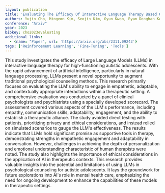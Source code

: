 ```yaml
---
layout: publication
title: 'Evaluating The Efficacy Of Interactive Language Therapy Based On LLM For High-functioning Autistic Adolescent Psychological Counseling'
authors: Yujin Cho, Mingeon Kim, Seojin Kim, Oyun Kwon, Ryan Donghan Kwon, Yoonha Lee, Dohyun Lim
conference: "Arxiv"
year: 2023
bibkey: cho2023evaluating
additional_links:
  - {name: "Paper", url: 'https://arxiv.org/abs/2311.09243'}
tags: ['Reinforcement Learning', 'Fine-Tuning', 'Tools']
---
```

This study investigates the efficacy of Large Language Models (LLMs) in
interactive language therapy for high-functioning autistic adolescents. With
the rapid advancement of artificial intelligence, particularly in natural
language processing, LLMs present a novel opportunity to augment traditional
psychological counseling methods. This research primarily focuses on evaluating
the LLM's ability to engage in empathetic, adaptable, and contextually
appropriate interactions within a therapeutic setting. A comprehensive
evaluation was conducted by a panel of clinical psychologists and psychiatrists
using a specially developed scorecard. The assessment covered various aspects
of the LLM's performance, including empathy, communication skills,
adaptability, engagement, and the ability to establish a therapeutic alliance.
The study avoided direct testing with patients, prioritizing privacy and
ethical considerations, and instead relied on simulated scenarios to gauge the
LLM's effectiveness. The results indicate that LLMs hold significant promise as
supportive tools in therapy, demonstrating strengths in empathetic engagement
and adaptability in conversation. However, challenges in achieving the depth of
personalization and emotional understanding characteristic of human therapists
were noted. The study also highlights the importance of ethical considerations
in the application of AI in therapeutic contexts. This research provides
valuable insights into the potential and limitations of using LLMs in
psychological counseling for autistic adolescents. It lays the groundwork for
future explorations into AI's role in mental health care, emphasizing the need
for ongoing development to enhance the capabilities of these models in
therapeutic settings.
